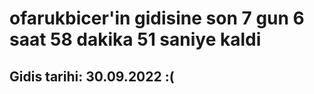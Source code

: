 # ofarukbicer'in gidisine son 7 gun 6 saat 58 dakika 51 saniye kaldi

## Gidis tarihi: 30.09.2022 :(